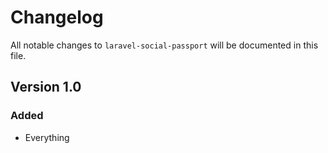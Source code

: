# Changelog

All notable changes to `laravel-social-passport` will be documented in this file.

## Version 1.0

### Added
- Everything
